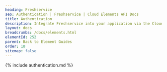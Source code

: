 ```yaml
---
heading: Freshservice
seo: Authentication | Freshservice | Cloud Elements API Docs
title: Authentication
description: Integrate Freshservice into your application via the Cloud Elements APIs.
layout: docs
breadcrumbs: /docs/elements.html
elementId: 252
parent: Back to Element Guides
order: 10
sitemap: false
---
```


{% include authentication.md %}
